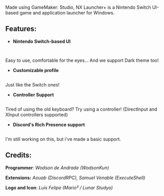<div align="center">
    <p><img src="https://raw.githubusercontent.com/WodsonKun/NX-Launcher-Plus/master/assets/nxlauncher_logo.png" alt="" /></p>
</div>

Made using GameMaker: Studio, NX Launcher+ is a Nintendo Switch UI-based game and application launcher for Windows.

## Features:
- **Nintendo Switch-based UI**
<div align="left">
    <p><img src="https://raw.githubusercontent.com/WodsonKun/NX-Launcher-Plus/master/assets/nx_screenshot01.png" alt="" /></p>
</div>
<div align="right">
    <p><img src="https://raw.githubusercontent.com/WodsonKun/NX-Launcher-Plus/master/assets/nx_screenshot02.png" alt="" /></p>
</div>
Easy to use, comfortable for the eyes... And we support Dark theme too!

- **Customizable profile**
<div align="center">
    <p><img src="https://raw.githubusercontent.com/WodsonKun/NX-Launcher-Plus/master/assets/nx_profile.png" alt="" /></p>
</div>
Just like the Switch ones!

- **Controller Support**
<div align="center">
    <p><img src="https://raw.githubusercontent.com/WodsonKun/NX-Launcher-Plus/master/assets/nx_controller.png" alt="" /></p>
</div>
Tired of using the old keyboard? Try using a controller! (DirectInput and XInput controllers supported)

- **Discord's Rich Presence support**
<div align="center">
    <p><img src="https://raw.githubusercontent.com/WodsonKun/NX-Launcher-Plus/master/assets/nx_rpc.png" alt="" /></p>
</div>
I'm still working on this, but i've made a basic support.

## Credits:

**Programmer**:
*Wodson de Andrade (WodsonKun)*

**Extensions:**
*Aouab (DiscordRPC), Samuel Venable (ExecuteShell)*

**Logo and Icon**:
*Luis Felipe (Mario² / Lunar Studyo)*
